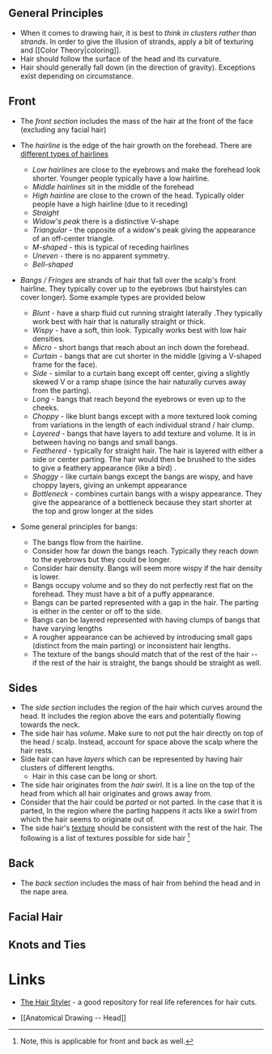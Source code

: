## General Principles 
* When it comes to drawing hair, it is best to *think in clusters rather than strands*. In order to give the illusion of strands, apply a bit of texturing and [[Color Theory|coloring]].
* Hair should follow the surface of the head and its curvature. 
* Hair should generally fall down (in the direction of gravity). Exceptions exist depending on circumstance. 

## Front 
* The *front section* includes the mass of the hair at the front of the face (excluding any facial hair)
* The *hairline* is the edge of the hair growth on the forehead. There are [different types of hairlines](https://www.healthline.com/health/hairline-types)
	* *Low hairlines* are close to the eyebrows and make the forehead look shorter. Younger people typically have a low hairline. 
	* *Middle hairlines* sit in the middle of the forehead 
	* *High hairline* are close to the crown of the head. Typically older people have a high hairline (due to it receding)
	* *Straight*
	* *Widow's peak* there is a distinctive V-shape 
	* *Triangular* - the opposite of a widow's peak giving the appearance of an off-center triangle.
	* *M-shaped* - this is typical of receding hairlines 
	* *Uneven* - there is no apparent symmetry.  
	* *Bell-shaped*  

* *Bangs / Fringes* are strands of hair that fall over the scalp's front hairline. They typically cover up to the eyebrows (but hairstyles can cover longer). Some example types are provided below 
	* *Blunt* - have a sharp fluid cut running straight laterally .They typically work best with hair that is naturally straight or thick.
	* *Wispy* - have a soft, thin look. Typically works best with low hair densities. 
	* *Micro* - short bangs that reach about an inch down the forehead. 
	* *Curtain* - bangs that are cut shorter in the middle (giving a V-shaped frame for the face). 
	* *Side* - similar to a curtain bang except off center, giving a slightly skewed V or a ramp shape (since the hair naturally curves away  from the parting).
	* *Long* - bangs that reach beyond the eyebrows or even up to the cheeks. 
	* *Choppy* - like blunt bangs except with a more textured look coming from variations in the length of each individual strand / hair clump. 
	* *Layered* - bangs that have layers to add texture and volume. It is in between having no bangs and small bangs. 
	* *Feathered* - typically for straight hair. The hair is layered with either a side or center parting. The hair would then be brushed to the sides to give a feathery appearance (like a bird) .
	* *Shaggy* - like curtain bangs except the bangs are wispy, and have choppy layers, giving an unkempt appearance 
	* *Bottleneck* - combines curtain bangs with a wispy appearance. They give the appearance of a bottleneck because they start shorter at the top and grow longer at the sides

* Some general principles for bangs: 
	* The bangs flow from the hairline. 
	* Consider how far down the bangs reach. Typically they reach down to the eyebrows but they could be longer. 
	* Consider hair density. Bangs will seem more wispy if the hair density is lower. 
	* Bangs occupy volume and so they do not perfectly rest flat on the forehead. They must have a bit of a puffy appearance. 
	* Bangs can be parted represented with a gap in the hair. The parting is either in the center or off to the side. 
	* Bangs can be layered represented with having clumps of bangs that have varying lengths 
	* A rougher appearance can be achieved by introducing small gaps (distinct from the main parting) or inconsistent hair lengths. 
	* The texture of the bangs should match that of the rest of the hair -- if the rest of the hair is straight, the bangs should be straight as well. 

## Sides 
* The *side section* includes the region of the hair which curves around the head. It includes the region above the ears and potentially flowing towards the neck. 
* The side hair has *volume*. Make sure to not put the hair directly on top of the head / scalp. Instead, account for space above the scalp where the hair rests.
* Side hair can have *layers* which can be represented by having hair clusters of different lengths. 
	* Hair in this case can be long or short.
* The side hair originates from the *hair swirl*. It is a line on the top of the head from which all hair originates and grows away from.
* Consider that the hair could be *parted* or not parted. In the case that it is parted, In the region where the parting happens it acts like a swirl from which the hair seems to originate out of. 
* The side hair's [texture](https://www.healthline.com/health/beauty-skin-care/types-of-hair#style-and-care) should be consistent with the rest of the hair. The following is a list of textures possible for side hair [^s1]

[^s1]: Note, this is applicable for front and back as well. 

## Back 
* The *back section* includes the mass of hair from behind the head and in the nape area. 

## Facial Hair 

## Knots and Ties 


# Links 
* [The Hair Styler](https://www.thehairstyler.com) - a good repository for real life references for hair cuts. 

* [[Anatomical Drawing -- Head]] 